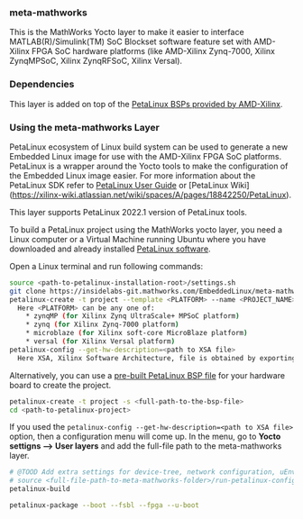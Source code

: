 ### meta-mathworks
This is the MathWorks Yocto layer to make it easier to interface MATLAB(R)/Simulink(TM) SoC Blockset software feature set with AMD-Xilinx FPGA SoC hardware platforms (like AMD-Xilinx Zynq-7000, Xilinx ZynqMPSoC, Xilinx ZynqRFSoC, Xilinx Versal).

### Dependencies
This layer is added on top of the [PetaLinux BSPs provided by AMD-Xilinx](https://xilinx-wiki.atlassian.net/wiki/spaces/A/pages/2347204609/2022.1+Release).


### Using the meta-mathworks Layer
PetaLinux ecosystem of Linux build system can be used to generate a new Embedded Linux image for use with the AMD-Xilinx FPGA SoC platforms. PetaLinux is a wrapper around the Yocto tools to make the configuration of the Embedded Linux image easier. For more information about the PetaLinux SDK refer to [PetaLinux User Guide](https://www.xilinx.com/support/documentation/sw_manuals/xilinx2022_1/ug1144-petalinux-tools-reference-guide.pdf) or [PetaLinux Wiki] (https://xilinx-wiki.atlassian.net/wiki/spaces/A/pages/18842250/PetaLinux).

This layer supports PetaLinux 2022.1 version of PetaLinux tools.

To build a PetaLinux project using the MathWorks yocto layer, you need a Linux computer or a Virtual Machine running Ubuntu where you have downloaded and already installed [PetaLinux software](https://xilinx-wiki.atlassian.net/wiki/spaces/A/pages/18842250/PetaLinux).

Open a Linux terminal and run following commands:

```bash
source <path-to-petalinux-installation-root>/settings.sh
git clone https://insidelabs-git.mathworks.com/EmbeddedLinux/meta-mathworks -b petalinux-2022.1
petalinux-create -t project --template <PLATFORM> --name <PROJECT_NAME>
  Here <PLATFORM> can be any one of:
    * zynqMP (for Xilinx Zynq UltraScale+ MPSoC platform)
    * zynq (for Xilinx Zynq-7000 platform)
    * microblaze (for Xilinx soft-core MicroBlaze platform)
    * versal (for Xilinx Versal platform)
petalinux-config --get-hw-description=<path to XSA file>
  Here XSA, Xilinx Software Architecture, file is obtained by exporting the Vivado project for embedded software development.
```
Alternatively, you can use a [pre-built PetaLinux BSP file](https://xilinx-wiki.atlassian.net/wiki/spaces/A/pages/2347204609/2022.1+Release) for your hardware board to create the project.

```bash
petalinux-create -t project -s <full-path-to-the-bsp-file>
cd <path-to-petalinux-project>
```
If you used the `petalinux-config --get-hw-description=<path to XSA file>` option, then a configuration menu will come up. In the menu, go to **Yocto settigns --> User layers** and add the full-file path to the meta-mathworks layer.

```bash
# @TOOD Add extra settings for device-tree, network configuration, uEnv.txt here using a configuration script.
# source <full-file-path-to-meta-mathworks-folder>/run-petalinux-config.sh <ip-address>
petalinux-build

petalinux-package --boot --fsbl --fpga --u-boot
```

